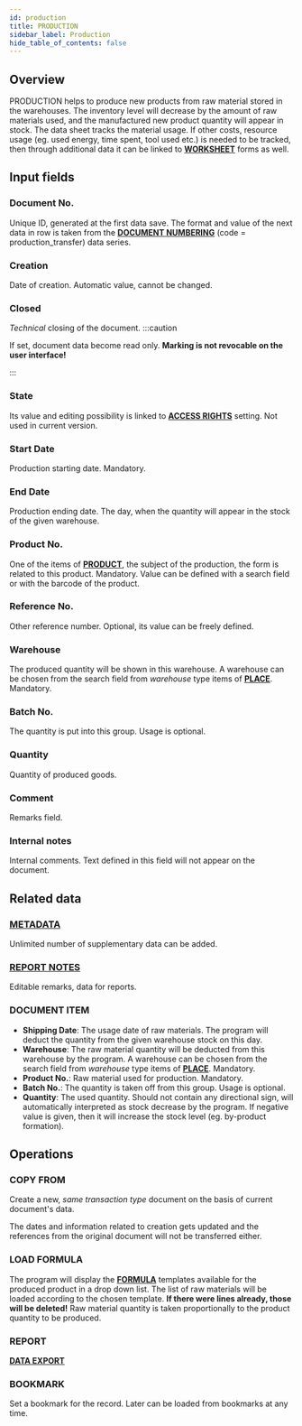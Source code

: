 ```yaml
---
id: production
title: PRODUCTION
sidebar_label: Production
hide_table_of_contents: false
---
```


## Overview

PRODUCTION helps to produce new products from raw material stored in the warehouses. The inventory level will decrease by the amount of raw materials used, and the manufactured new product quantity will appear in stock. The data sheet tracks the material usage. If other costs, resource usage (eg. used energy, time spent, tool used etc.) is needed to be tracked, then through additional data it can be linked to [**WORKSHEET**](document) forms as well.

## Input fields

### Document No.
Unique ID, generated at the first data save. The format and value of the next data in row is taken from the [**DOCUMENT NUMBERING**](numberdef) (code = production_transfer) data series.

### Creation
Date of creation. Automatic value, cannot be changed.

### Closed
*Technical* closing of the document.
:::caution

If set, document data become read only. **Marking is not revocable on the user interface!**

:::

### State
Its value and editing possibility is linked to [**ACCESS RIGHTS**](usergroup#supervisor) setting. Not used in current version.

### Start Date
Production starting date. Mandatory.

### End Date
Production ending date. The day, when the quantity will appear in the stock of the given warehouse.

### Product No.
One of the items of [**PRODUCT**](product), the subject of the production, the form is related to this product. Mandatory. Value can be defined with a search field or with the barcode of the product.

### Reference No.
Other reference number. Optional, its value can be freely defined.

### Warehouse
The produced quantity will be shown in this warehouse. A warehouse can be chosen from the search field from *warehouse* type items of [**PLACE**](place#type). Mandatory.

### Batch No.
The quantity is put into this group. Usage is optional.

### Quantity
Quantity of produced goods.
  
### Comment
Remarks field.

### Internal notes
Internal comments. Text defined in this field will not appear on the document.

## Related data

### [**METADATA**](metadata)
Unlimited number of supplementary data can be added.

### [**REPORT NOTES**](notes)
Editable remarks, data for reports.

### DOCUMENT ITEM 
- **Shipping Date**: The usage date of raw materials. The program will deduct the 
quantity from the given warehouse stock on this day.
- **Warehouse**: The raw material quantity will be deducted from this warehouse by the program. A warehouse can be chosen from the search field from *warehouse* type items of [**PLACE**](place#type). Mandatory.
- **Product No.**: Raw material used for production. Mandatory.
- **Batch No.**: The quantity is taken off from this group. Usage is optional.
- **Quantity**: The used quantity. Should not contain any directional sign, will 
automatically interpreted as stock decrease by the program. If negative value is given, 
then it will increase the stock level (eg. by-product formation).

## Operations

### COPY FROM
Create a new, *same transaction type* document on the basis of current document's data. 

The dates and information related to creation gets updated and the references from the original document will not be transferred either.

### LOAD FORMULA
The program will display the [**FORMULA**](formula) templates available for the produced product in a drop down list. The list of raw materials will be loaded according to the chosen template. **If there were lines already, those will be deleted!** Raw material quantity is taken proportionally to the product quantity to be produced.

### REPORT
[**DATA EXPORT**](export)

### BOOKMARK
Set a bookmark for the record. Later can be loaded from bookmarks at any time.
